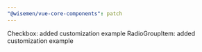 ```yaml
---
"@wisemen/vue-core-components": patch
---
```


Checkbox: added customization example
RadioGroupItem: added customization example
